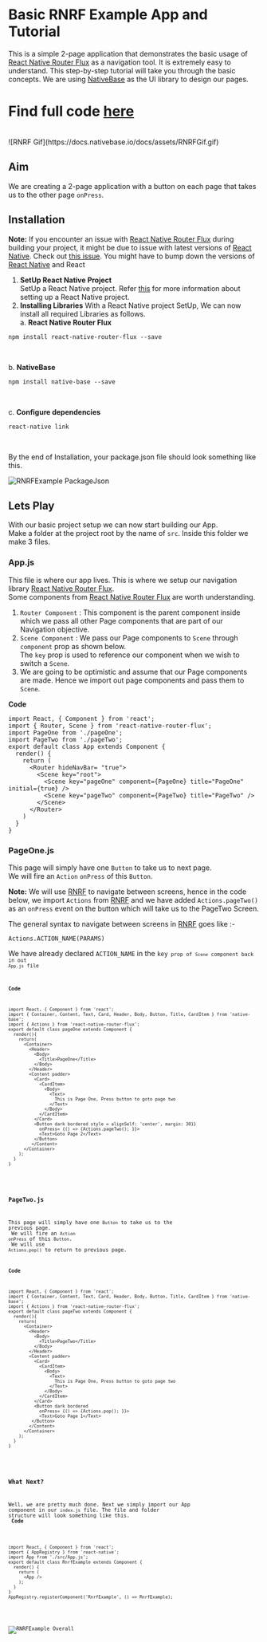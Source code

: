# Basic RNRF Example App and Tutorial
This is a simple 2-page application that demonstrates the basic usage of [React Native Router Flux](https://github.com/aksonov/react-native-router-flux) as a navigation tool. It is extremely easy to understand. This step-by-step tutorial will take you through the basic concepts. We are using [NativeBase](https://nativebase.io/) as the UI library to design our pages.<br />
# Find full code [here](https://github.com/GeekyAnts/native-base-example-rnrf)
<br />
![RNRF Gif](https://docs.nativebase.io/docs/assets/RNRFGif.gif) <br />

## Aim
We are creating a 2-page application with a button on each page that takes us to the other page <code>onPress</code>. <br />

## Installation

**Note:** If you encounter an issue with [React Native Router Flux](https://github.com/aksonov/react-native-router-flux) during building your project, it might be due to issue with latest versions of [React Native](https://github.com/facebook/react-native). Check out [this issue](https://github.com/aksonov/react-native-router-flux/issues/1761). You might have to bump down the versions of [React Native](https://github.com/facebook/react-native) and React <br />

1. **SetUp React Native Project** <br /> SetUp a React Native project. Refer [this](https://facebook.github.io/react-native/docs/getting-started.html) for more information about setting up a React Native project.
2. **Installing Libraries**
With a React Native project SetUp, We can now install all required Libraries as follows.<br />
a. **React Native Router Flux**<br />
<pre><code>npm install react-native-router-flux --save</code></pre><br />
b. **NativeBase**<br />
<pre><code>npm install native-base --save</code></pre><br />
c. **Configure dependencies**<br />
<pre><code>react-native link</code></pre><br />

By the end of Installation, your package.json file should look something like this.<br />

![RNRFExample PackageJson](https://docs.nativebase.io/docs/assets/RNRFPackage.png) <br />

## Lets Play

With our basic project setup we can now start building our App. <br />
Make a folder at the project root by the name of <code>src</code>. Inside this folder we make 3 files. <br />
### App.js

This file is where our app lives. This is where we setup our navigation library [React Native Router Flux](https://github.com/aksonov/react-native-router-flux). <br />
Some components from [React Native Router Flux](https://github.com/aksonov/react-native-router-flux) are worth understanding.
1. <code>Router Component</code> : This component is the parent component inside which we pass all other Page components that are part of our Navigation objective. <br />
2. <code>Scene Component</code> : We pass our Page components to <code>Scene</code> through <code>component</code> prop as shown below. <br />
The <code>key</code> prop is used to reference our component when we wish to switch a <code>Scene</code>. <br />
3. We are going to be optimistic and assume that our Page components are made. Hence we import out page components and pass them to <code>Scene</code>. <br/>

**Code** <br />
<pre class="line-numbers"><code class="language-jsx">import React, { Component } from 'react';
import { Router, Scene } from 'react-native-router-flux';
import PageOne from './pageOne';
import PageTwo from './pageTwo';
export default class App extends Component {
  render() {
    return (
      &lt;Router hideNavBar= "true">
        &lt;Scene key="root">
          &lt;Scene key="pageOne" component={PageOne} title="PageOne" initial={true} />
          &lt;Scene key="pageTwo" component={PageTwo} title="PageTwo" />
        &lt;/Scene>
      &lt;/Router>
    )
  }
}</code></pre>

### PageOne.js

This page will simply have one <code>Button</code> to take us to next page. <br />
We will fire an <code>Action</code> <code>onPress</code> of this <code>Button</code>. <br />

**Note:** We will use [RNRF](https://github.com/aksonov/react-native-router-flux) to navigate between screens, hence in the code below, we import <code>Actions</code> from [RNRF](https://github.com/aksonov/react-native-router-flux) and we have added <code>Actions.pageTwo()</code> as an <code>onPress</code> event on the button which will take us to the PageTwo Screen.

The general syntax to navigate between screens in [RNRF](https://github.com/aksonov/react-native-router-flux) goes like :- <br />
<pre><code>Actions.ACTION_NAME(PARAMS)</code></pre>
We have already declared <code>ACTION_NAME</code> in the <code>key<code> prop of <code>Scene</code> component back in out <code>App.js</code> file<br />

**Code**
<pre class="line-numbers"><code class="language-jsx">import React, { Component } from 'react';
import { Container, Content, Text, Card, Header, Body, Button, Title, CardItem } from 'native-base';
import { Actions } from 'react-native-router-flux';
export default class pageOne extends Component {
  render(){
    return(
      &lt;Container>
        &lt;Header>
          &lt;Body>
            &lt;Title>PageOne&lt;/Title>
          &lt;/Body>
        &lt;/Header>
        &lt;Content padder>
          &lt;Card>
            &lt;CardItem>
              &lt;Body>
                &lt;Text>
                  This is Page One, Press button to goto page two
                &lt;/Text>
              &lt;/Body>
            &lt;/CardItem>
          &lt;/Card>
          &lt;Button dark bordered style = alignSelf: 'center', margin: 30}}
            onPress= {() => {Actions.pageTwo(); }}>
            &lt;Text>Goto Page 2&lt;/Text>
          &lt;/Button>
         &lt;/Content>
      &lt;/Container>
    );
  }
}</code></pre><br />

### PageTwo.js
This page will simply have one <code>Button</code> to take us to the previous page. <br />
We will fire an <code>Action</code> <code>onPress</code> of this <code>Button</code>. <br />
We will use <code>Actions.pop()</code> to return to previous page.

**Code** <br />
<pre class="line-numbers"><code class="language-jsx">import React, { Component } from 'react';
import { Container, Content, Text, Card, Header, Body, Button, Title, CardItem } from 'native-base';
import { Actions } from 'react-native-router-flux';
export default class pageTwo extends Component {
  render(){
    return(
      &lt;Container>
        &lt;Header>
          &lt;Body>
            &lt;Title>PageTwo&lt;/Title>
          &lt;/Body>
        &lt;/Header>
        &lt;Content padder>
          &lt;Card>
            &lt;CardItem>
              &lt;Body>
                &lt;Text>
                  This is Page One, Press button to goto page two
                &lt;/Text>
              &lt;/Body>
            &lt;/CardItem>
          &lt;/Card>
          &lt;Button dark bordered
            onPress= {() => {Actions.pop(); }}>
            &lt;Text>Goto Page 1&lt;/Text>
         &lt;/Button>
        &lt;/Content>
      &lt;/Container>
    );
  }
}</code></pre><br />

### What Next?
Well, we are pretty much done. Next we simply import our App component in our <code>index.js</code> file. The file and folder structure will look something like this. <br />
**Code** <br />
<pre class="line-numbers"><code class="language-jsx">import React, { Component } from 'react';
import { AppRegistry } from 'react-native';
import App from './src/App.js';
export default class RnrfExample extends Component {
  render() {
    return (
      &lt;App />
    );
  }
}
AppRegistry.registerComponent('RnrfExample', () => RnrfExample);
</code></pre><br />

![RNRFExample Overall](https://docs.nativebase.io/docs/assets/RNRFOverall.png) <br />
